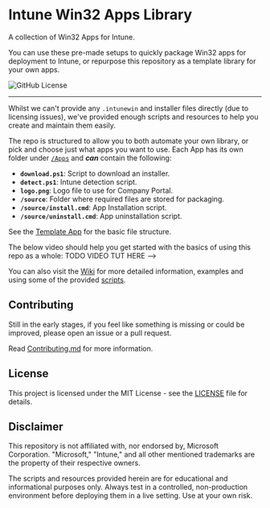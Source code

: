 # Intune Win32 Apps Library

A collection of Win32 Apps for Intune.

You can use these pre-made setups to quickly package Win32 apps for deployment to Intune, or repurpose this repository as a template library for your own apps.

![GitHub License](https://img.shields.io/github/license/hudsonm62/Intune-Win32App-Library)

---

Whilst we can't provide any `.intunewin` and installer files directly (due to licensing issues), we've provided enough scripts and resources to help you create and maintain them easily.

The repo is structured to allow you to both automate your own library, or pick and choose just what apps you want to use. Each App has its own folder under [`/Apps`][./Apps] and **_can_** contain the following:

- **`download.ps1`**: Script to download an installer.
- **`detect.ps1`**: Intune detection script.
- **`logo.png`**: Logo file to use for Company Portal.
- **`/source`**: Folder where required files are stored for packaging.
- **`/source/install.cmd`**: App Installation script.
- **`/source/uninstall.cmd`**: App uninstallation script.

See the [Template App](./Apps/_template) for the basic file structure.

<!-->

The below video should help you get started with the basics of using this repo as a whole:
TODO VIDEO TUT HERE
-->

You can also visit the [Wiki](https://hudsonm62.github.io/Intune-Win32App-Library) for more detailed information, examples and using some of the provided [scripts](./Scripts).

## Contributing

Still in the early stages, if you feel like something is missing or could be improved, please open an issue or a pull request.

Read [Contributing.md](https://hudsonm62.github.io/Intune-Win32App-Library/contributing) for more information.

[./Apps]: ./Apps

## License

This project is licensed under the MIT License - see the [LICENSE](./LICENSE) file for details.

## Disclaimer

This repository is not affiliated with, nor endorsed by, Microsoft Corporation. "Microsoft," "Intune," and all other mentioned trademarks are the property of their respective owners.

The scripts and resources provided herein are for educational and informational purposes only. Always test in a controlled, non-production environment before deploying them in a live setting. Use at your own risk.
